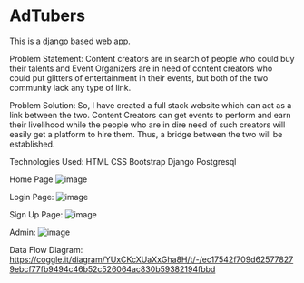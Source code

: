 # AdTubers
This is a django based web app.

Problem Statement:
Content creators are in search of people who could buy their talents and Event Organizers are in need of content creators who could put glitters of entertainment in their events, but both of the two community lack any type of link.

Problem Solution:
So, I have created a full stack website which can act as a link between the two. Content Creators can get events to perform and earn their livelihood while the people who are in dire need of such creators will easily get a platform to hire them. Thus, a bridge between the two will be established.

Technologies Used:
HTML
CSS
Bootstrap
Django
Postgresql

Home Page
![image](https://user-images.githubusercontent.com/54741890/143493205-e2f0722a-63a1-4d58-9472-930ace8bb689.png)

Login Page:
![image](https://user-images.githubusercontent.com/54741890/143493363-52f569f1-c0c2-4678-8eb7-b3b12f066561.png)

Sign Up Page:
![image](https://user-images.githubusercontent.com/54741890/143493414-8328824b-4f84-4b84-a0c1-025ed6366720.png)

Admin:
![image](https://user-images.githubusercontent.com/54741890/143493442-9c7f38b9-4e7b-4d37-b027-ea27aa0a1602.png)

Data Flow Diagram:
https://coggle.it/diagram/YUxCKcXUaXxGha8H/t/-/ec17542f709d625778279ebcf77fb9494c46b52c526064ac830b59382194fbbd
